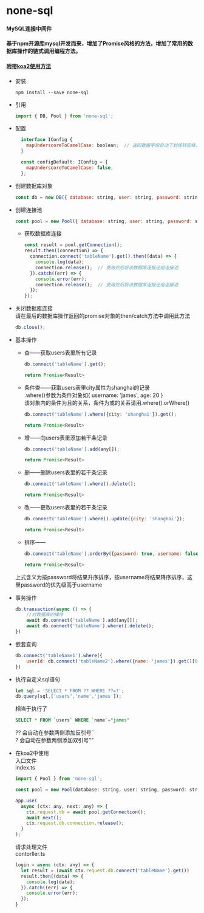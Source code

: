 # none-sql
#### MySQL连接中间件
#### 基于npm开源库mysql开发而来，增加了Promise风格的方法，增加了常用的数据库操作的链式调用编程方法。
#### [附带koa2使用方法](#koa2-mysql)


* 安装
  ```shell
  npm install --save none-sql
  ```

* 引用
  ```javascript
  import { DB, Pool } from 'none-sql';
  ```

* 配置
  ```javascript
    interface IConfig {
      mapUnderscoreToCamelCase: boolean;  // 返回数据字段自动下划线转驼峰，查询数据字段自动驼峰转下划线
    }

    const configDefault: IConfig = {
      mapUnderscoreToCamelCase: false,
    };
  ```

* 创建数据库对象
  ```javascript
  const db = new DB({ database: string, user: string, password: string, host = 'localhost', port = 3306, config: IConfig = configDefault });
  ```

* 创建连接池
  ```javascript
  const pool = new Pool({ database: string, user: string, password: string, host = 'localhost', port = 3306, connectionLimit = 10, config: IConfig = configDefault });
  ```
  * 获取数据库连接
    ```javascript
    const result = pool.getConnection();
    result.then((connection) => {
      connection.connect('tableName').get().then((data) => {
        console.log(data);
        connection.release();  // 使用完后将该数据库连接还给连接池
      }).catch((err) => {
        console.error(err);
        connection.release();  // 使用完后将该数据库连接还给连接池
      });
    });
    ```

* 关闭数据库连接  
  请在最后的数据库操作返回的promise对象的then/catch方法中调用此方法  
  ```javascript
  db.close();
  ```

* 基本操作  
  * 查——获取users表里所有记录
    ```javascript
    db.connect('tableName').get();
    ```
    ```javascript
    return Promise<Result>
    ```
  * 条件查——获取users表里city属性为shanghai的记录   
    .where()参数为条件对象如{ username: 'james', age: 20 }  
    该对象内的条件为且的关系，条件为或的关系请用.where().orWhere()
    ```javascript
    db.connect('tableName').where({city: 'shanghai'}).get();
    ```
    ```javascript
    return Promise<Result>
    ```
  * 增——向users表里添加若干条记录
    ```javascript
    db.connect('tableName').add(any[]);
    ```
    ```javascript
    return Promise<Result>
    ```
  * 删——删除users表里的若干条记录
    ```javascript
    db.connect('tableName').where().delete();
    ```
    ```javascript
    return Promise<Result>
    ```
  * 改——更改users表里的若干条记录
    ```javascript
    db.connect('tableName').where().update({city: 'shanghai'});
    ```
    ```javascript
    return Promise<Result>
    ```
  * 排序——
    ```javascript
    db.connect('tableName').orderBy({password: true, username: false}).get();
    ```
    ```javascript
    return Promise<Result>
    ```
  上式含义为按password将结果升序排序，按username将结果降序排序，这里password的优先级高于username

* 事务操作
  ```javascript
  db.transaction(async () => {
      //对数据库的操作
      await db.connect('tableName').add(any[]);
      await db.connect('tableName').where().delete();
  })
  ```

* 嵌套查询
  ```javascript
  db.connect('tableName1').where({
      userId: db.connect('tableName2').where({name: 'james'}).get()[0].id
  })
  ```

* 执行自定义sql语句
  ```javascript
  let sql = 'SELECT * FROM ?? WHERE ??=?';
  db.query(sql,['users','name','james']);
  ```
  相当于执行了
  ```SQL
  SELECT * FROM `users` WHERE `name`="james"
  ```
  ?? 会自动在参数两侧添加反引号``  
  ?  会自动在参数两侧添加双引号""

* <span id="koa2-mysql">在koa2中使用</span>  
  入口文件  
  index.ts
  ```javascript
  import { Pool } from 'none-sql';

  const pool = new Pool(database: string, user: string, password: string, host = 'localhost', connectionLimit = 10);

  app.use(
    async (ctx: any, next: any) => {
      ctx.request.db = await pool.getConnection();
      await next();
      ctx.request.db.connection.release();
    }
  );
  ```
  请求处理文件  
  contorller.ts
  ```javascript
  login = async (ctx: any) => {
    let result = (await ctx.request.db.connect('tableName').get())
    result.then((data) => {
      console.log(data);
    }).catch((err) => {
      console.error(err);
    });
  }
  ```

